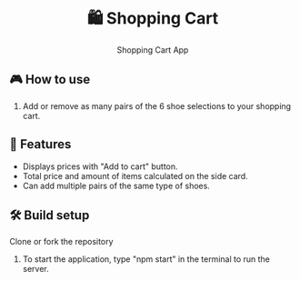 <h1 align="center">🛍️ Shopping Cart</h1>

<p align="center">Shopping Cart App</p>


## 🎮 How to use
1. Add or remove as many pairs of the 6 shoe selections to your shopping cart.


## 🚀 Features
- Displays prices with "Add to cart" button.
- Total price and amount of items calculated on the side card.
- Can add multiple pairs of the same type of shoes.

## 🛠 Build setup
Clone or fork the repository

1. To start the application, type "npm start" in the terminal to run the server.
